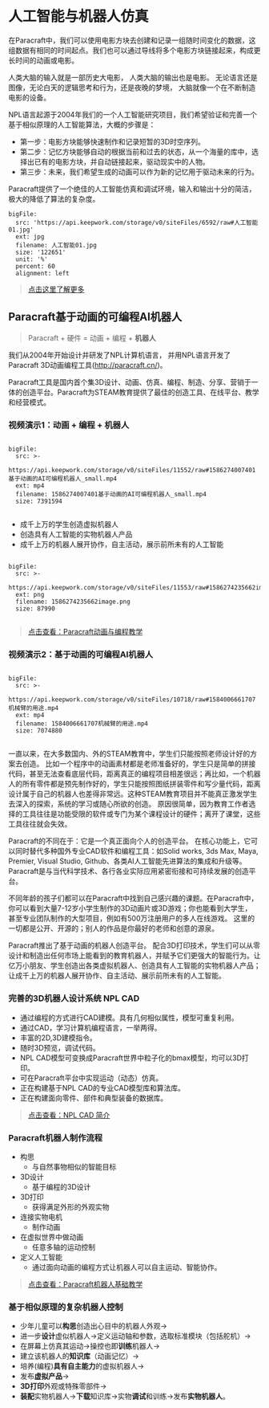 # 人工智能与机器人仿真
在Paracraft中，我们可以使用电影方块去创建和记录一组随时间变化的数据，这组数据有相同的时间起点。我们也可以通过导线将多个电影方块链接起来，构成更长时间的动画或电影。

人类大脑的输入就是一部历史大电影， 人类大脑的输出也是电影。 无论语言还是图像，无论白天的逻辑思考和行为，还是夜晚的梦境， 大脑就像一个在不断制造电影的设备。

NPL语言起源于2004年我们的一个人工智能研究项目，我们希望验证和完善一个基于相似原理的人工智能算法，大概的步骤是：

- 第一步：电影方块能够快速制作和记录短暂的3D时空序列。
- 第二步：记忆方块能够自动的根据当前和过去的状态，从一个海量的库中，选择出已有的电影方块，并自动链接起来，驱动现实中的人物。
- 第三步：未来，我们希望生成的动画可以作为新的记忆用于驱动未来的行为。

Paracraft提供了一个绝佳的人工智能仿真和调试环境，输入和输出十分的简洁，极大的降低了算法的复杂度。


```@BigFile
bigFile:
  src: 'https://api.keepwork.com/storage/v0/siteFiles/6592/raw#人工智能01.jpg'
  ext: jpg
  filename: 人工智能01.jpg
  size: '122651'
  unit: '%'
  percent: 60
  alignment: left

```

> [点击这里了解更多](https://keepwork.com/official/docs/tutorials/robot_intro)

## Paracraft基于动画的可编程AI机器人

> Paracraft + 硬件 = 动画 + 编程 + **机器人**

我们从2004年开始设计并研发了NPL计算机语言， 并用NPL语言开发了Paracraft 3D动画编程工具(http://paracraft.cn/)。

Paracraft工具是国内首个集3D设计、动画、仿真、编程、制造、分享、营销于一体的创造平台。Paracraft为STEAM教育提供了最佳的创造工具、在线平台、教学和经营模式。

### 视频演示1：动画 + 编程 + 机器人
```@BigFile

bigFile:
  src: >-
    https://api.keepwork.com/storage/v0/siteFiles/11552/raw#1586274007401基于动画的AI可编程机器人_small.mp4
  ext: mp4
  filename: 1586274007401基于动画的AI可编程机器人_small.mp4
  size: 7391594
          
```
 
- 成千上万的学生创造虚拟机器人
- 创造具有人工智能的实物机器人产品
- 成千上万的机器人展开协作，自主活动，展示前所未有的人工智能

 
```@BigFile

bigFile:
  src: >-
    https://api.keepwork.com/storage/v0/siteFiles/11553/raw#1586274235662image.png
  ext: png
  filename: 1586274235662image.png
  size: 87990
          
```

> [点击查看：Paracraft动画与编程教学](/official/docs/index)

### 视频演示2：基于动画的可编程AI机器人
```@BigFile

bigFile:
  src: >-
    https://api.keepwork.com/storage/v0/siteFiles/10718/raw#1584006661707机械臂的用途.mp4
  ext: mp4
  filename: 1584006661707机械臂的用途.mp4
  size: 7074880
          
```

一直以来，在大多数国内、外的STEAM教育中，学生们只能按照老师设计好的方案去创造。 比如一个程序中的动画素材都是老师准备好的，学生只是简单的拼接代码，甚至无法查看底层代码，距离真正的编程项目相差很远；再比如，一个机器人的所有零件都是预先制作好的，学生只能按照图纸拼装零件和写少量代码，距离设计属于自己的机器人也差得非常远。这种STEAM教育项目并不能真正激发学生去深入的探索，系统的学习或随心所欲的创造。 原因很简单，因为教育工作者选择的工具往往是功能受限的软件或专门为某个课程设计的硬件；离开了课堂，这些工具往往就会失效。

Paracraft的不同在于：它是一个真正面向个人的创造平台。 在核心功能上，它可以同时替代多种国外专业CAD软件和编程工具：如Solid works, 3ds Max, Maya, Premier, Visual Studio, Github、各类AI人工智能先进算法的集成和升级等。Paracraft是与当代科学技术、各行各业实际应用紧密衔接和可持续发展的创造平台。

不同年龄的孩子们都可以在Paracraft中找到自己感兴趣的课题。在Paracraft中， 你可以看到大量7-12岁小学生制作的3D动画片或3D游戏；你也能看到大学生， 甚至专业团队制作的大型项目，例如有500万注册用户的多人在线游戏。 这里的一切都是公开、开源的；别人的作品是你最好的老师和创意的源泉。

Paracraft推出了基于动画的机器人创造平台。 配合3D打印技术，学生们可以从零设计和制造出任何市场上能看到的教育机器人，并赋予它们更强大的智能行为。让亿万小朋友、学生创造出各类虚拟机器人、创造具有人工智能的实物机器人产品；让成千上万的机器人展开协作、自主活动、展示前所未有的人工智能。

### 完善的3D机器人设计系统 NPL CAD

- 通过编程的方式进行CAD建模。具有几何相似属性，模型可重复利用。
- 通过CAD，学习计算机编程语言，一举两得。
- 丰富的2D,3D建模指令。
- 随时3D预览，调试代码。
- NPL CAD模型可变换成Paracraft世界中粒子化的bmax模型，均可以3D打印。
- 可在Paracraft平台中实现运动（动态）仿真。
- 正在构建基于NPL CAD的专业CAD模型库和算法库。
- 正在构建面向零件、部件和典型装备的数据库。

> [点击查看：NPL CAD 简介](/official/docs/CAD/intro)

### Paracraft机器人制作流程
- 构思
  - 与自然事物相似的智能目标
- 3D设计
  - 基于编程的3D设计
- 3D打印
  - 获得满足外形的外观实物
- 连接实物电机
  - 制作动画
- 在虚拟世界中做动画
  - 任意多轴的运动控制
- 定义人工智能
  - 通过面向动画的编程方式让机器人可以自主运动、智能协作。

> [点击查看：Paracraft机器人基础教学](/official/docs/tutorials/robot_design)

### 基于相似原理的复杂机器人控制
- 少年儿童可以**构思**创造出心目中的机器人外观→
- 进一步**设计**虚似机器人→定义运动轴和参数，选取标准模块（包括舵机）→
- 在屏幕上仿真其运动→操控也即**训练**机器人→
- 建立该机器人的**知识库**（动画记忆）→
- 培养(编程)**具有自主能力**的虚拟机器人→
- 发布**虚拟产品**→
- **3D打印**外观或特殊零部件→
- **装配**实物机器人→**下载**知识库→实物**调试**和训练→发布**实物机器人**。



